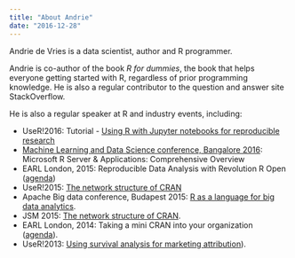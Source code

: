 ```yaml
---
title: "About Andrie"
date: "2016-12-28"
---
```


Andrie de Vries is a data scientist, author and R programmer.

Andrie is co-author of the book *R for dummies*, the book that helps everyone getting started with R, regardless of prior programming knowledge. He is also a regular contributor to the question and answer site StackOverflow.

He is also a regular speaker at R and industry events, including:

* UseR!2016: Tutorial - [Using R with Jupyter notebooks for reproducible research](http://schedule.user2016.org/event/7BbB/using-r-with-jupyter-notebooks-for-reproducible-research-part-1)
* [Machine Learning and Data Science conference, Bangalore 2016](http://indiamlmeet.azurewebsites.net/#agenda): Microsoft R Server & Applications: Comprehensive Overview
* EARL London, 2015: Reproducible Data Analysis with Revolution R Open ([agenda](http://www.earl-conference.com/london/Agenda.html))
* UseR!2015: [The network structure of CRAN](http://user2015.math.aau.dk/contributed_talks#30)
* Apache Big data conference, Budapest 2015: [R as a language for big data analytics](https://microsoft-my.sharepoint.com/personal/adevries_microsoft_com/Documents/Conferences/2016-07%20UseR2016/Through%20the%20firewall;%20taking%20a%20mini%20CRAN%20into%20your%20organisation).
* JSM 2015: [The network structure of CRAN](https://www.amstat.org/meetings/jsm/2015/onlineprogram/AbstractDetails.cfm?abstractid=314733).
* EARL London, 2014: Taking a mini CRAN into your organization ([agenda](https://microsoft-my.sharepoint.com/personal/adevries_microsoft_com/Documents/Conferences/2016-07%20UseR2016/Through%20the%20firewall;%20taking%20a%20mini%20CRAN%20into%20your%20organisation)).
* UseR!2013: [Using survival analysis for marketing attribution](http://www.edii.uclm.es/~useR-2013/abstracts/files/69_useR2013_Attribution_Andrie_de_Vries.pdf)).
